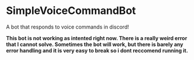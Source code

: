 # SimpleVoiceCommandBot
A bot that responds to voice commands in discord!

**This bot is not working as intented right now. There is a really weird error that I cannot solve. Sometimes the bot will work, but there is barely any error handling and it is very easy to break so i dont reccomend running it.**
